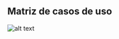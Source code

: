 ## Matriz de casos de uso

![alt text](https://github.com/dragoswolf/Ingenieria-del-Software/blob/master/Documentaci%C3%B3n/matriz-de-casos-de-uso.png "img1")

